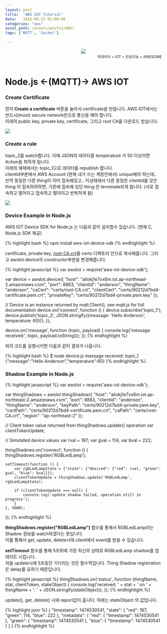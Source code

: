 ```yaml
---
layout: post
title:  "AWS IOT Tutorial"
date:   2016-09-22 01:00:00
categories: "aws"
asset_path: /assets/posts2/AWS/
tags: ['MQTT', 'Socket']

---
```


<header>
    <img src="{{ page.asset_path }}awsiot-how-it-works_HowITWorks_1-26.png" class="img-responsive img-rounded img-fluid">
    <div style="text-align:right;"> 
    <small>빅데이터 + IOT + 인공지능 = AWESOME        
    </small>
    </div>
</header>

# Node.js <-(MQTT)-> AWS IOT

### Create Certificate

먼저 **Create a certificate** 버튼을 눌러서 certificate을 만듭니다. AWS IOT에서는 반드시(must) secure network만으로 통신을 해야 합니다.<br>
아래의 public key, private key, certificate, 그리고 root CA를 다운로드 받습니다. 

<img src="{{ page.asset_path }}iot-create-certificate.png" class="img-responsive img-rounded img-fluid">

### Create a rule

topic_2를 watch합니다. 이때 JSON의 데이터중 temperature 가 50 이상이면 Action을 취하게 됩니다.<br>
아래의 예제에서는 topic_1으로 데이터를 republish 합니다. <br>
clientId부분에서 AWS Account (현재 내가 쓰는 계정안에서) unique해야 하는데.. 만약 동일한 다른 thing이 이미 접속해있고.. 
이상태에서 다른 동일한 clientId를 갖은 thing 이 접속하려하면, 기존에 접속해 있던  thing 은 terminate되게 됩니다.
(서로 접속하고 떨어지고 접속하고 떨어지고 반복하게 됨)

<img src="{{ page.asset_path }}iot-create-rule.png" class="img-responsive img-rounded img-fluid">

### Device Example in Node.js

AWS IOT Device SDK for Node.js 는 다음과 같이 설치할수 있습니다. (현재 C, Node.js SDK 제공)

{% highlight bash %}
npm install aws-iot-device-sdk
{% endhighlight %}


certificate, private key, [root-CA.crt][Root CA]를 certs 디렉토리 안으로 복사해줍니다.
그리고 awsIot.device의 constructor부분을 변경해줍니다.

{% highlight javascript %}
var awsIot = require('aws-iot-device-sdk');

var device = awsIot.device({
    "host": "aliokj1e7vx6m.iot.ap-northeast-2.amazonaws.com",
    "port": 8883,
    "clientId": "anderson",
    "thingName": "anderson",
    "caCert": "certs/root-CA.crt",
    "clientCert": "certs/90212d7bd4-certificate.pem.crt",
    "privateKey": "certs/90212d7bd4-private.pem.key"
});

// Device is an instance returned by mqtt.Client(), see mqtt.js for full documentation
device.on('connect', function () {
    device.subscribe('topic_1');
    device.publish('topic_2', JSON.stringify({message: 'Hello Anderson', temperature: 60}));
});

device.on('message', function (topic, payload) {
    console.log('message received:', topic, payload.toString());
});
{% endhighlight %}

위의 코드를 실행시키면 다음과 같이 결과가 나옵니다.

{% highlight bash %}
$ node device.js
message received: topic_1 {"message":"Hello Anderson","temperature":60}
{% endhighlight %}

### Shadow Example in Node.js 

{% highlight javascript %}
var awsIot = require('aws-iot-device-sdk');

var thingShadows = awsIot.thingShadow({
    "host": "aliokj1e7vx6m.iot.ap-northeast-2.amazonaws.com",
    "port": 8883,
    "clientId": "anderson",
    "thingName": "anderson",
    "keyPath": "certs/90212d7bd4-private.pem.key",
    "certPath": "certs/90212d7bd4-certificate.pem.crt",
    "caPath": "certs/root-CA.crt",
    "region": "ap-northeast-2"
});

// Client token value returned from thingShadows.update() operation
var clientTokenUpdate;

// Simulated device values
var rval = 187;
var gval = 114;
var bval = 222;

thingShadows.on('connect', function () {
    thingShadows.register('RGBLedLamp');
    
    setTimeout(function () {
        var rgbLedLampState = {"state": {"desired": {"red": rval, "green": gval, "blue": bval}}};
        clientTokenUpdate = thingShadows.update('RGBLedLamp', rgbLedLampState);

        if (clientTokenUpdate === null) {
            console.log('update shadow failed, operation still in progress');
        }
    }, 5000);
});
{% endhighlight %}


**thingShadows.register("RGBLedLamp")** 함수를 통해서 RGBLedLamp라는 Shadow 정보를 watch하겠다는 뜻입니다.<br>
이를 통해서 get, update, delete시에 client에서 event를 받을 수 있습니다. 

**setTimeout** 함수를 통해 5초뒤에 가장 최신의 상태로 RGBLedLamp shadow를 업데이트 시킵니다.<br>
처음 update시에 5초동안 기다리는 것은 필수적입니다. Thing Shadow registration은 delay를 요하기 때문입니다.


{% highlight javascript %}
thingShadows.on('status',
    function (thingName, stat, clientToken, stateObject) {
        console.log('received: ' + stat + ' on ' + thingName + ': ' + JSON.stringify(stateObject));
    });
{% endhighlight %}

update(), get, delete() 시에 report값이 옵니다. 아래는 stateObject 의 값입니다.


{% highlight json %}
{
  "timestamp": 1474530541,
  "state": {
    "red": 187,
    "green": 114,
    "blue": 222
  },
  "metadata": {
    "red": {
      "timestamp": 1474530541
    },
    "green": {
      "timestamp": 1474530541
    },
    "blue": {
      "timestamp": 1474530541
    }
  }
}
{% endhighlight %}





[Root CA]: https://www.symantec.com/content/en/us/enterprise/verisign/roots/VeriSign-Class%203-Public-Primary-Certification-Authority-G5.pem
